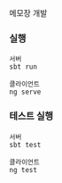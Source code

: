메모장 개발

### 실행
```
서버
sbt run
```
```
클라이언트
ng serve
```

### 테스트 실행
```
서버
sbt test
```
```
클라이언트
ng test
```